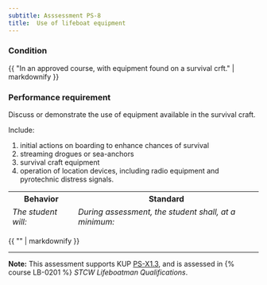 ```yaml
---
subtitle: Asssessment PS-8
title:  Use of lifeboat equipment
---
```




### Condition

{{ "In an approved course, with equipment found on a survival crft." | markdownify }}

### Performance requirement 

<table width='100%' class='Guidelines'>
 <thead>
 <tr>
     <th class='thirty'>Behavior</th>
     <th class='seventy'>Standard</th>
 </tr>
 <tr>
     <td><em>The student will:</em></td>
     <td><em>During assessment, the student shall, at a minimum:</em></td>
 </tr>
 </thead>
 <tbody>


<!--rowstart-->

Discuss or demonstrate the use of equipment available in the survival craft.

<!--cellbreak-->

Include:

1.  initial actions on boarding to enhance chances of survival
2.  streaming drogues or sea-anchors
3.  survival craft equipment
4.  operation of location devices, including radio equipment and pyrotechnic distress signals.

<!--rowend-->


 </tbody>
 </table>

{{ "" | markdownify }}


*****

**Note:** This assessment supports KUP [PS-X1.3]({{site.baseurl}}/tables/611.html#PS-X1.3), and is assessed in  {% course  LB-0201 %}  *STCW Lifeboatman Qualifications*. 

